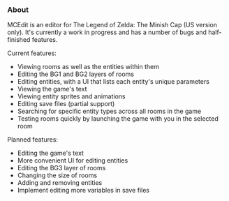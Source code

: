 
### About

MCEdit is an editor for The Legend of Zelda: The Minish Cap (US version only).
It's currently a work in progress and has a number of bugs and half-finished features.

Current features:
* Viewing rooms as well as the entities within them
* Editing the BG1 and BG2 layers of rooms
* Editing entities, with a UI that lists each entity's unique parameters
* Viewing the game's text
* Viewing entity sprites and animations
* Editing save files (partial support)
* Searching for specific entity types across all rooms in the game
* Testing rooms quickly by launching the game with you in the selected room

Planned features:
* Editing the game's text
* More convenient UI for editing entities
* Editing the BG3 layer of rooms
* Changing the size of rooms
* Adding and removing entities
* Implement editing more variables in save files
